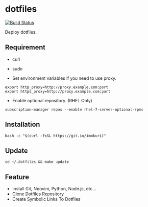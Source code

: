 # dotfiles

[![Build Status](https://travis-ci.org/IMOKURI/dotfiles.svg?branch=master)](https://travis-ci.org/IMOKURI/dotfiles)

Deploy dotfiles.

## Requirement

* curl
* sudo

* Set environment variables if you need to use proxy.

```
export http_proxy=http://proxy.example.com:port
export https_proxy=http://proxy.example.com:port
```

* Enable optional repository. (RHEL Only)

```
subscription-manager repos --enable rhel-7-server-optional-rpms
```

## Installation

```
bash -c "$(curl -fsSL https://git.io/imokuri)"
```

## Update

```
cd ~/.dotfiles && make update
```

## Feature

* Install Git, Neovim, Python, Node.js, etc...
* Clone Dotfiles Repository
* Create Symbolic Links To Dotfiles
